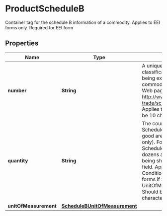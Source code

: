 

# ProductScheduleB

Container tag for the schedule B information of a commodity.  Applies to EEI forms only. Required for EEI form

## Properties

| Name | Type | Description | Notes |
|------------ | ------------- | ------------- | -------------|
|**number** | **String** | A unique 10-digit commodity classification code for the item being exported. (To classify a commodity access the following Web page: http://www.census.gov/foreign-trade/schedules/b/#search).  Applies to EEI forms only. Has to be 10 characters. |  |
|**quantity** | **String** | The count of how many Schedule B units of the current good are in the shipment (EEI only). For example, if the Schedule B unit of measure is dozens and eight dozen, is being shipped, indicate 8 in this field.  Applies to EEI forms only. Conditionally required for EEI forms if ScheduleB UnitOfMeasurement is not X. Should be Numeric. Valid characters are 0 -9. |  [optional] |
|**unitOfMeasurement** | [**ScheduleBUnitOfMeasurement**](ScheduleBUnitOfMeasurement.md) |  |  |



